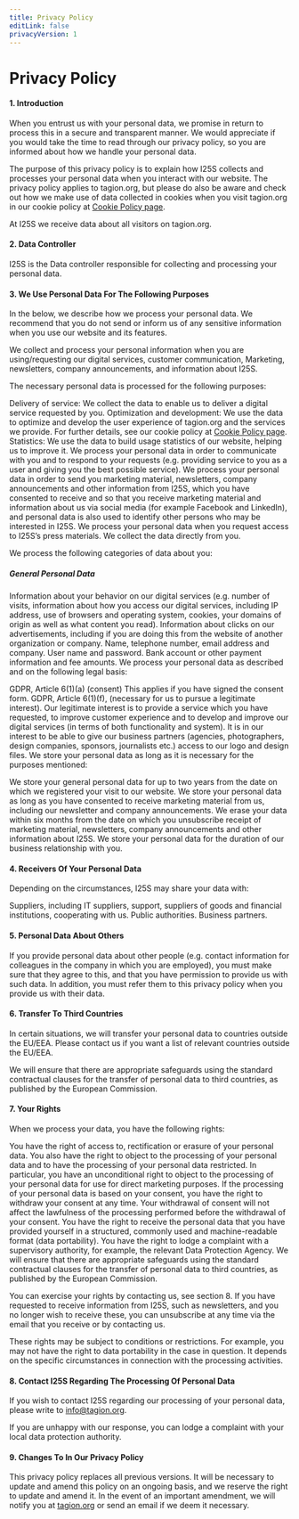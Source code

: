 ```yaml
---
title: Privacy Policy
editLink: false
privacyVersion: 1
---
```


# Privacy Policy

#### 1. Introduction

When you entrust us with your personal data, we promise in return to process this in a secure and transparent manner. We would appreciate if you would take the time to read through our privacy policy, so you are informed about how we handle your personal data.

The purpose of this privacy policy is to explain how I25S collects and processes your personal data when you interact with our website. The privacy policy applies to tagion.org, but please do also be aware and check out how we make use of data collected in cookies when you visit tagion.org in our cookie policy at [Cookie Policy page](/meta/cookie-policy.md).

At I25S we receive data about all visitors on tagion.org.

#### 2. Data Controller

I25S is the Data controller responsible for collecting and processing your personal data.

#### 3. We Use Personal Data For The Following Purposes

In the below, we describe how we process your personal data. We recommend that you do not send or inform us of any sensitive information when you use our website and its features.

We collect and process your personal information when you are using/requesting our digital services, customer communication, Marketing, newsletters, company announcements, and information about I25S.

The necessary personal data is processed for the following purposes:

Delivery of service: We collect the data to enable us to deliver a digital service requested by you.
Optimization and development: We use the data to optimize and develop the user experience of tagion.org and the services we provide. For further details, see our cookie policy at [Cookie Policy page](/meta/cookie-policy.md).
Statistics: We use the data to build usage statistics of our website, helping us to improve it.
We process your personal data in order to communicate with you and to respond to your requests (e.g. providing service to you as a user and giving you the best possible service).
We process your personal data in order to send you marketing material, newsletters, company announcements and other information from I25S, which you have consented to receive and so that you receive marketing material and information about us via social media (for example Facebook and LinkedIn), and personal data is also used to identify other persons who may be interested in I25S.
We process your personal data when you request access to I25S’s press materials.
We collect the data directly from you.

We process the following categories of data about you:

##### General Personal Data

Information about your behavior on our digital services (e.g. number of visits, information about how you access our digital services, including IP address, use of browsers and operating system, cookies, your domains of origin as well as what content you read).
Information about clicks on our advertisements, including if you are doing this from the website of another organization or company.
Name, telephone number, email address and company.
User name and password.
Bank account or other payment information and fee amounts.
We process your personal data as described and on the following legal basis:

GDPR, Article 6(1)(a) (consent) This applies if you have signed the consent form.
GDPR, Article 6(1)(f), (necessary for us to pursue a legitimate interest). Our legitimate interest is to provide a service which you have requested, to improve customer experience and to develop and improve our digital services (in terms of both functionality and system).
It is in our interest to be able to give our business partners (agencies, photographers, design companies, sponsors, journalists etc.) access to our logo and design files.
We store your personal data as long as it is necessary for the purposes mentioned:

We store your general personal data for up to two years from the date on which we registered your visit to our website.
We store your personal data as long as you have consented to receive marketing material from us, including our newsletter and company announcements. We erase your data within six months from the date on which you unsubscribe receipt of marketing material, newsletters, company announcements and other information about I25S.
We store your personal data for the duration of our business relationship with you.

#### 4. Receivers Of Your Personal Data

Depending on the circumstances, I25S may share your data with:

Suppliers, including IT suppliers, support, suppliers of goods and financial institutions, cooperating with us.
Public authorities.
Business partners.

#### 5. Personal Data About Others

If you provide personal data about other people (e.g. contact information for colleagues in the company in which you are employed), you must make sure that they agree to this, and that you have permission to provide us with such data. In addition, you must refer them to this privacy policy when you provide us with their data.

#### 6. Transfer To Third Countries

In certain situations, we will transfer your personal data to countries outside the EU/EEA. Please contact us if you want a list of relevant countries outside the EU/EEA.

We will ensure that there are appropriate safeguards using the standard contractual clauses for the transfer of personal data to third countries, as published by the European Commission.

#### 7. Your Rights

When we process your data, you have the following rights:

You have the right of access to, rectification or erasure of your personal data.
You also have the right to object to the processing of your personal data and to have the processing of your personal data restricted.
In particular, you have an unconditional right to object to the processing of your personal data for use for direct marketing purposes.
If the processing of your personal data is based on your consent, you have the right to withdraw your consent at any time. Your withdrawal of consent will not affect the lawfulness of the processing performed before the withdrawal of your consent.
You have the right to receive the personal data that you have provided yourself in a structured, commonly used and machine-readable format (data portability).
You have the right to lodge a complaint with a supervisory authority, for example, the relevant Data Protection Agency.
We will ensure that there are appropriate safeguards using the standard contractual clauses for the transfer of personal data to third countries, as published by the European Commission.

You can exercise your rights by contacting us, see section 8. If you have requested to receive information from I25S, such as newsletters, and you no longer wish to receive these, you can unsubscribe at any time via the email that you receive or by contacting us.

These rights may be subject to conditions or restrictions. For example, you may not have the right to data portability in the case in question. It depends on the specific circumstances in connection with the processing activities.

#### 8. Contact I25S Regarding The Processing Of Personal Data

If you wish to contact I25S regarding our processing of your personal data, please write to [info@tagion.org](mailto:info@tagion.org).

If you are unhappy with our response, you can lodge a complaint with your local data protection authority.

#### 9. Changes To In Our Privacy Policy

This privacy policy replaces all previous versions. It will be necessary to update and amend this policy on an ongoing basis, and we reserve the right to update and amend it. In the event of an important amendment, we will notify you at [tagion.org](/) or send an email if we deem it necessary.
